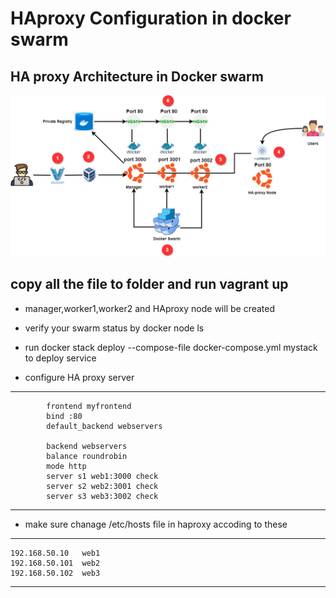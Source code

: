 # HAproxy Configuration in docker swarm #

## HA proxy Architecture in Docker swarm ##

![image](https://github.com/vijayendrar/devsecops/blob/main/Docker/Images/HA.jpg)

## copy all the file to folder and run vagrant up ##

- manager,worker1,worker2 and HAproxy node will be created

- verify your swarm status by docker node ls

- run docker stack deploy --compose-file docker-compose.yml mystack to deploy service

- configure HA proxy server

---
            frontend myfrontend
            bind :80
            default_backend webservers

            backend webservers
            balance roundrobin
            mode http
            server s1 web1:3000 check
            server s2 web2:3001 check
            server s3 web3:3002 check
---  

- make sure chanage /etc/hosts file in haproxy accoding to these

---

    192.168.50.10   web1
    192.168.50.101  web2
    192.168.50.102  web3

---
